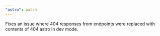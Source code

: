 ```yaml
---
"astro": patch
---
```


Fixes an issue where 404 responses from endpoints were replaced with contents of 404.astro in dev mode.
